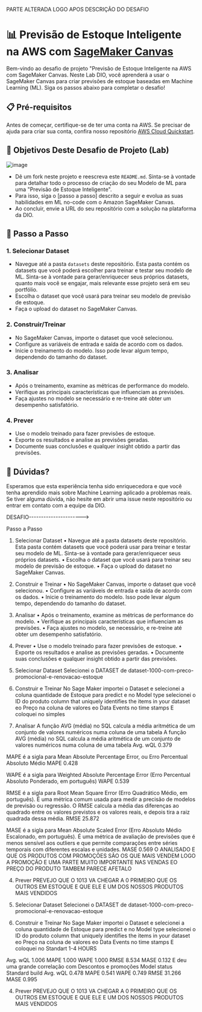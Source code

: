 PARTE ALTERADA LOGO APOS DESCRIÇÃO DO DESAFIO

# 📊 Previsão de Estoque Inteligente na AWS com [SageMaker Canvas](https://aws.amazon.com/pt/sagemaker/canvas/)

Bem-vindo ao desafio de projeto "Previsão de Estoque Inteligente na AWS com SageMaker Canvas. Neste Lab DIO, você aprenderá a usar o SageMaker Canvas para criar previsões de estoque baseadas em Machine Learning (ML). Siga os passos abaixo para completar o desafio!

## 📋 Pré-requisitos

Antes de começar, certifique-se de ter uma conta na AWS. Se precisar de ajuda para criar sua conta, confira nosso repositório [AWS Cloud Quickstart](https://github.com/digitalinnovationone/aws-cloud-quickstart).


## 🎯 Objetivos Deste Desafio de Projeto (Lab)

![image](https://github.com/digitalinnovationone/lab-aws-sagemaker-canvas-estoque/assets/730492/72f5c21f-5562-491e-aa42-2885a3184650)

- Dê um fork neste projeto e reescreva este `README.md`. Sinta-se à vontade para detalhar todo o processo de criação do seu Modelo de ML para uma "Previsão de Estoque Inteligente".
- Para isso, siga o [passo a passo] descrito a seguir e evolua as suas habilidades em ML no-code com o Amazon SageMaker Canvas.
- Ao concluir, envie a URL do seu repositório com a solução na plataforma da DIO.


## 🚀 Passo a Passo

### 1. Selecionar Dataset

-   Navegue até a pasta `datasets` deste repositório. Esta pasta contém os datasets que você poderá escolher para treinar e testar seu modelo de ML. Sinta-se à vontade para gerar/enriquecer seus próprios datasets, quanto mais você se engajar, mais relevante esse projeto será em seu portfólio.
-   Escolha o dataset que você usará para treinar seu modelo de previsão de estoque.
-   Faça o upload do dataset no SageMaker Canvas.

### 2. Construir/Treinar

-   No SageMaker Canvas, importe o dataset que você selecionou.
-   Configure as variáveis de entrada e saída de acordo com os dados.
-   Inicie o treinamento do modelo. Isso pode levar algum tempo, dependendo do tamanho do dataset.

### 3. Analisar

-   Após o treinamento, examine as métricas de performance do modelo.
-   Verifique as principais características que influenciam as previsões.
-   Faça ajustes no modelo se necessário e re-treine até obter um desempenho satisfatório.

### 4. Prever

-   Use o modelo treinado para fazer previsões de estoque.
-   Exporte os resultados e analise as previsões geradas.
-   Documente suas conclusões e qualquer insight obtido a partir das previsões.

## 🤔 Dúvidas?

Esperamos que esta experiência tenha sido enriquecedora e que você tenha aprendido mais sobre Machine Learning aplicado a problemas reais. Se tiver alguma dúvida, não hesite em abrir uma issue neste repositório ou entrar em contato com a equipe da DIO.




DESAFIO---------------------->

Passo a Passo
1. Selecionar Dataset
•	Navegue até a pasta datasets deste repositório. Esta pasta contém datasets que você poderá usar para treinar e testar seu modelo de ML. Sinta-se à vontade para gerar/enriquecer seus próprios datasets.
•	Escolha o dataset que você usará para treinar seu modelo de previsão de estoque.
•	Faça o upload do dataset no SageMaker Canvas.
2. Construir e Treinar
•	No SageMaker Canvas, importe o dataset que você selecionou.
•	Configure as variáveis de entrada e saída de acordo com os dados.
•	Inicie o treinamento do modelo. Isso pode levar algum tempo, dependendo do tamanho do dataset.
3. Analisar
•	Após o treinamento, examine as métricas de performance do modelo.
•	Verifique as principais características que influenciam as previsões.
•	Faça ajustes no modelo, se necessário, e re-treine até obter um desempenho satisfatório.
4. Prever
•	Use o modelo treinado para fazer previsões de estoque.
•	Exporte os resultados e analise as previsões geradas.
•	Documente suas conclusões e qualquer insight obtido a partir das previsões.

1. Selecionar Dataset
Selecionei o DATASET de dataset-1000-com-preco-promocional-e-renovacao-estoque
2. Construir e Treinar
No Sage Maker importei o Dataset e selecionei a coluna quantidade de Estoque para predict e no Model type selecionei o ID do produto column that uniquely identifies the items in your dataset eo Preço na coluna de valores eo Data Events no time stamps
E coloquei no simples

3. Analisar
A função AVG (média) no SQL calcula a média aritmética de um conjunto de valores numéricos numa coluna de uma tabela A função AVG (média) no SQL calcula a média aritmética de um conjunto de valores numéricos numa coluna de uma tabela
Avg. wQL
0.379

MAPE é a sigla para Mean Absolute Percentage Error, ou Erro Percentual Absoluto Médio
MAPE
0.428

WAPE é a sigla para Weighted Absolute Percentage Error (Erro Percentual Absoluto Ponderado, em português)
WAPE
0.539

RMSE é a sigla para Root Mean Square Error (Erro Quadrático Médio, em português). É uma métrica comum usada para medir a precisão de modelos de previsão ou regressão. O RMSE calcula a média das diferenças ao quadrado entre os valores previstos e os valores reais, e depois tira a raiz quadrada dessa média.
RMSE
25.872

MASE é a sigla para Mean Absolute Scaled Error (Erro Absoluto Médio Escalonado, em português). É uma métrica de avaliação de previsões que é menos sensível aos outliers e que permite comparações entre séries temporais com diferentes escalas e unidades.
MASE
0.569
O ANALISADO E QUE OS PRODUTOS COM PROMOÇÕES SÃO OS QUE MAIS VENDEM LOGO A PROMOÇÃO E UMA PARTE MUITO IMPORTANTE  NAS VENDAS 
EO PREÇO DO PRODUTO TAMBEM PARECE AFETALO

4. Prever
PREVEJO QUE  O 1013 VA CHEGAR A 0 PRIMEIRO QUE OS OUTROS EM ESTOQUE E QUE ELE E UM DOS NOSSOS PRODUTOS MAIS VENDIDOS



1. Selecionar Dataset
Selecionei o DATASET de dataset-1000-com-preco-promocional-e-renovacao-estoque
2. Construir e Treinar
No Sage Maker importei o Dataset e selecionei a coluna quantidade de Estoque para predict e no Model type selecionei o ID do produto column that uniquely identifies the items in your dataset eo Preço na coluna de valores eo Data Events no time stamps
E coloquei no Standart 1-4 HOURS

Avg. wQL
1.006
MAPE
1.000
WAPE
1.000
RMSE
8.534
MASE
0.132
E deu uma grande correlação com  Descontos e promoções 
Model status
Standard build
Avg. wQL
0.478
MAPE
0.541
WAPE
0.749
RMSE
31.266
MASE
0.995


4. Prever
PREVEJO QUE  O 1013 VA CHEGAR A 0 PRIMEIRO QUE OS OUTROS EM ESTOQUE E QUE ELE E UM DOS NOSSOS PRODUTOS MAIS VENDIDOS










